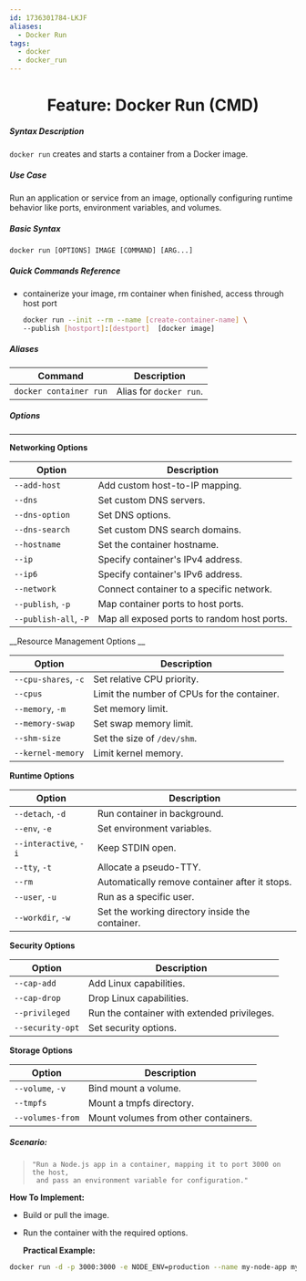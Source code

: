 ```yaml
---
id: 1736301784-LKJF
aliases:
  - Docker Run
tags:
  - docker
  - docker_run
---
```


<center>
<h1>Feature: Docker Run (CMD)</h1>
</center>


##### Syntax Description
`docker run` creates and starts a container from a Docker image.

##### Use Case
Run an application or service from an image, optionally configuring runtime
behavior like ports, environment variables, and volumes.

##### Basic Syntax
`docker run [OPTIONS] IMAGE [COMMAND] [ARG...]`

##### Quick Commands Reference
- containerize your image, rm container when finished, access through host port
  ```bash 
  docker run --init --rm --name [create-container-name] \
  --publish [hostport]:[destport]  [docker image]
  ```


##### Aliases
| **Command**            | **Description**                                   |
|-------------------------|--------------------------------------------------|
| `docker container run` | Alias for `docker run`.                          |

##### Options
---

__Networking Options__

| Option            | Description                                   |
|------------------------|--------------------------------------------------|
| `--add-host`          | Add custom host-to-IP mapping.                   |
| `--dns`               | Set custom DNS servers.                          |
| `--dns-option`        | Set DNS options.                                 |
| `--dns-search`        | Set custom DNS search domains.                   |
| `--hostname`          | Set the container hostname.                      |
| `--ip`                | Specify container's IPv4 address.                |
| `--ip6`               | Specify container's IPv6 address.                |
| `--network`           | Connect container to a specific network.         |
| `--publish`, `-p`     | Map container ports to host ports.               |
| `--publish-all`, `-P` | Map all exposed ports to random host ports.       |


__Resource Management Options
__

| Option               | Description                                |
|---------------------------|-----------------------------------------------|
| `--cpu-shares`, `-c`      | Set relative CPU priority.                    |
| `--cpus`                  | Limit the number of CPUs for the container.   |
| `--memory`, `-m`          | Set memory limit.                             |
| `--memory-swap`           | Set swap memory limit.                        |
| `--shm-size`              | Set the size of `/dev/shm`.                   |
| `--kernel-memory`         | Limit kernel memory.                          |


__Runtime Options__

| Option            | Description                                   |
|------------------------|--------------------------------------------------|
| `--detach`, `-d`      | Run container in background.                     |
| `--env`, `-e`         | Set environment variables.                       |
| `--interactive`, `-i` | Keep STDIN open.                                 |
| `--tty`, `-t`         | Allocate a pseudo-TTY.                           |
| `--rm`                | Automatically remove container after it stops.   |
| `--user`, `-u`        | Run as a specific user.                          |
| `--workdir`, `-w`     | Set the working directory inside the container.  |


__Security Options__

| Option            | Description                                   |
|------------------------|--------------------------------------------------|
| `--cap-add`           | Add Linux capabilities.                         |
| `--cap-drop`          | Drop Linux capabilities.                        |
| `--privileged`        | Run the container with extended privileges.      |
| `--security-opt`      | Set security options.                            |


__Storage Options__

| Option            | Description                                   |
|------------------------|--------------------------------------------------|
| `--volume`, `-v`      | Bind mount a volume.                             |
| `--tmpfs`             | Mount a tmpfs directory.                         |
| `--volumes-from`      | Mount volumes from other containers.             |


##### Scenario:
>     "Run a Node.js app in a container, mapping it to port 3000 on the host,
>      and pass an environment variable for configuration."

  __How To Implement:__
- Build or pull the image.
- Run the container with the required options.

  __Practical Example:__
```bash
docker run -d -p 3000:3000 -e NODE_ENV=production --name my-node-app my-node-image
```



<!-- <center> -->
<!--   <hr> -->
<!--   <h2>Options</h2> -->
<!--   <hr> -->
<!-- </center> -->
<!---->
<!-- ###### Option 1 -->
<!--    `Short Description:` -->
<!-- - Notes About the option  -->
<!---->
<!-- __Code Example:__ -->
<!-- ```bash -->
<!-- #code example -->
<!-- ``` -->
<!---->
<!-- __Additional Details:__ -->
<!---->
<!-- --- -->
<!---->

